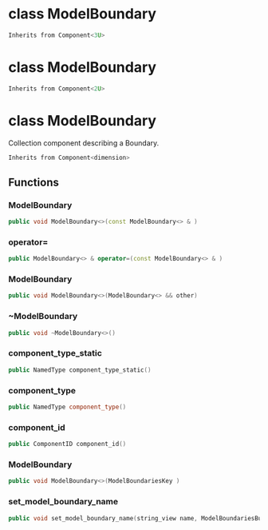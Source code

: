 # class ModelBoundary


```cpp
Inherits from Component<3U>
```



# class ModelBoundary


```cpp
Inherits from Component<2U>
```



# class ModelBoundary


 Collection component describing a Boundary.



```cpp
Inherits from Component<dimension>
```



## Functions

### ModelBoundary

```cpp
public void ModelBoundary<>(const ModelBoundary<> & )
```


### operator=

```cpp
public ModelBoundary<> & operator=(const ModelBoundary<> & )
```


### ModelBoundary

```cpp
public void ModelBoundary<>(ModelBoundary<> && other)
```


### ~ModelBoundary

```cpp
public void ~ModelBoundary<>()
```


### component_type_static

```cpp
public NamedType component_type_static()
```


### component_type

```cpp
public NamedType component_type()
```


### component_id

```cpp
public ComponentID component_id()
```


### ModelBoundary

```cpp
public void ModelBoundary<>(ModelBoundariesKey )
```


### set_model_boundary_name

```cpp
public void set_model_boundary_name(string_view name, ModelBoundariesBuilderKey )
```




